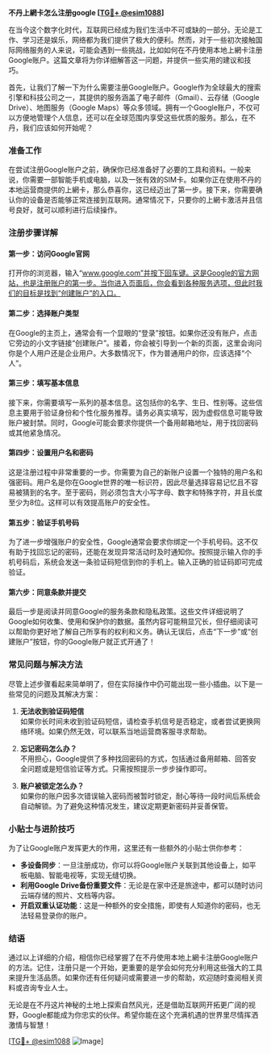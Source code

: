 **不丹上網卡怎么注册google [[TG💪+ @esim1088](https://t.me/s/esim1088)]**

在当今这个数字化时代，互联网已经成为我们生活中不可或缺的一部分。无论是工作、学习还是娱乐，网络都为我们提供了极大的便利。然而，对于一些初次接触国际网络服务的人来说，可能会遇到一些挑战，比如如何在不丹使用本地上網卡注册Google账户。这篇文章将为你详细解答这一问题，并提供一些实用的建议和技巧。

首先，让我们了解一下为什么需要注册Google账户。Google作为全球最大的搜索引擎和科技公司之一，其提供的服务涵盖了电子邮件（Gmail）、云存储（Google Drive）、地图服务（Google Maps）等众多领域。拥有一个Google账户，不仅可以方便地管理个人信息，还可以在全球范围内享受这些优质的服务。那么，在不丹，我们应该如何开始呢？

### 准备工作

在尝试注册Google账户之前，确保你已经准备好了必要的工具和资料。一般来说，你需要一部智能手机或电脑，以及一张有效的SIM卡。如果你正在使用不丹的本地运营商提供的上網卡，那么恭喜你，这已经迈出了第一步。接下来，你需要确认你的设备是否能够正常连接到互联网。通常情况下，只要你的上網卡激活并且信号良好，就可以顺利进行后续操作。

### 注册步骤详解

#### 第一步：访问Google官网

打开你的浏览器，输入“www.google.com”并按下回车键。这是Google的官方网站，也是注册账户的第一步。当你进入页面后，你会看到各种服务选项，但此时我们的目标是找到“创建账户”的入口。

#### 第二步：选择账户类型

在Google的主页上，通常会有一个显眼的“登录”按钮。如果你还没有账户，点击它旁边的小文字链接“创建账户”。接着，你会被引导到一个新的页面，这里会询问你是个人用户还是企业用户。大多数情况下，作为普通用户的你，应该选择“个人”。

#### 第三步：填写基本信息

接下来，你需要填写一系列的基本信息。这包括你的名字、生日、性别等。这些信息主要用于验证身份和个性化服务推荐。请务必真实填写，因为虚假信息可能导致账户被封禁。同时，Google可能会要求你提供一个备用邮箱地址，用于找回密码或其他紧急情况。

#### 第四步：设置用户名和密码

这是注册过程中非常重要的一步。你需要为自己的新账户设置一个独特的用户名和强密码。用户名是你在Google世界的唯一标识符，因此尽量选择容易记忆且不容易被猜到的名字。至于密码，则必须包含大小写字母、数字和特殊字符，并且长度至少为8位。这样可以有效提高账户的安全性。

#### 第五步：验证手机号码

为了进一步增强账户的安全性，Google通常会要求你绑定一个手机号码。这不仅有助于找回忘记的密码，还能在发现异常活动时及时通知你。按照提示输入你的手机号码后，系统会发送一条验证码短信到你的手机上。输入正确的验证码即可完成验证。

#### 第六步：同意条款并提交

最后一步是阅读并同意Google的服务条款和隐私政策。这些文件详细说明了Google如何收集、使用和保护你的数据。虽然内容可能稍显冗长，但仔细阅读可以帮助你更好地了解自己所享有的权利和义务。确认无误后，点击“下一步”或“创建账户”按钮，你的Google账户就正式开通了！

### 常见问题与解决方法

尽管上述步骤看起来简单明了，但在实际操作中仍可能出现一些小插曲。以下是一些常见的问题及其解决方案：

1. **无法收到验证码短信**  
   如果你长时间未收到验证码短信，请检查手机信号是否稳定，或者尝试更换网络环境。如果仍然无效，可以联系当地运营商客服寻求帮助。

2. **忘记密码怎么办？**  
   不用担心，Google提供了多种找回密码的方式，包括通过备用邮箱、回答安全问题或是短信验证等方式。只需按照提示一步步操作即可。

3. **账户被锁定怎么办？**  
   如果你的账户因多次错误输入密码而被暂时锁定，耐心等待一段时间后系统会自动解锁。为了避免这种情况发生，建议定期更新密码并妥善保管。

### 小贴士与进阶技巧

为了让Google账户发挥更大的作用，这里还有一些额外的小贴士供你参考：

- **多设备同步**：一旦注册成功，你可以将Google账户关联到其他设备上，如平板电脑、智能电视等，实现无缝切换。
- **利用Google Drive备份重要文件**：无论是在家中还是旅途中，都可以随时访问云端存储的照片、文档等内容。
- **开启双重认证功能**：这是一种额外的安全措施，即使有人知道你的密码，也无法轻易登录你的账户。

### 结语

通过以上详细的介绍，相信你已经掌握了在不丹使用本地上網卡注册Google账户的方法。记住，注册只是一个开始，更重要的是学会如何充分利用这些强大的工具来提升生活品质。如果你还有任何疑问或需要进一步的帮助，欢迎随时查阅相关资料或咨询专业人士。

无论是在不丹这片神秘的土地上探索自然风光，还是借助互联网开拓更广阔的视野，Google都能成为你忠实的伙伴。希望你能在这个充满机遇的世界里尽情挥洒激情与智慧！  

[[TG💪+ @esim1088](https://t.me/s/esim1088) ![Image](https://i.postimg.cc/4NQfJmqS/Snipaste-2025-05-13-00-14-12.png)]